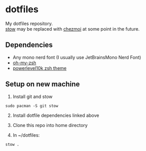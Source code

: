 # dotfiles
My dotfiles repository.<br>
[stow](https://www.gnu.org/software/stow/) may be replaced with [chezmoi](https://www.chezmoi.io/) at some point in the future.

## Dependencies
- Any mono nerd font (I usually use JetBrainsMono Nerd Font)
- [oh-my-zsh](https://github.com/ohmyzsh/ohmyzsh)
- [powerlevel10k zsh theme](https://github.com/romkatv/powerlevel10k)

## Setup on new machine

1. Install git and stow<br>
```
sudo pacman -S git stow
```

2. Install dotfile dependencies linked above

3. Clone this repo into home directory

4. In ~/dotfiles:<br>
```
stow .
```

